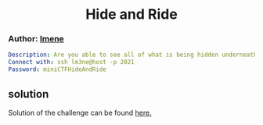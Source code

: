 <h1 align='center'> Hide and Ride</h1>

<h3>
Author: <a href='https://github.com/Imeneallouche'>Imene</a>
</h3>

```yaml
Description: Are you able to see all of what is being hidden underneath the hood?
Connect with: ssh lm3ne@host -p 2021
Password: miniCTFHideAndRide
```

<h2>solution</h2>
<p>
Solution of the challenge can be found <a href='https://github.com/Imeneallouche/CTF-challenges/tree/main/Linux/Hide%20and%20Ride/solution'>here.</a>
